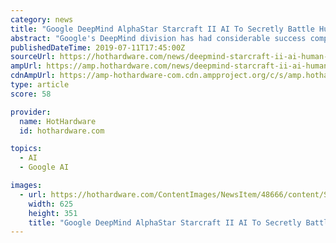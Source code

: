 ```yaml
---
category: news
title: "Google DeepMind AlphaStar Starcraft II AI To Secretly Battle Human Players In Public Ranked Matches"
abstract: "Google's DeepMind division has had considerable success competing against and crushing human competitors in Starcraft II. The DeepMind AlphaStar artificial intelligence (AI) trounced Grzegorz ..."
publishedDateTime: 2019-07-11T17:45:00Z
sourceUrl: https://hothardware.com/news/deepmind-starcraft-ii-ai-human-players-in-public-ranked-matches
ampUrl: https://amp.hothardware.com/news/deepmind-starcraft-ii-ai-human-players-in-public-ranked-matches
cdnAmpUrl: https://amp-hothardware-com.cdn.ampproject.org/c/s/amp.hothardware.com/news/deepmind-starcraft-ii-ai-human-players-in-public-ranked-matches
type: article
score: 58

provider:
  name: HotHardware
  id: hothardware.com

topics:
  - AI
  - Google AI

images:
  - url: https://hothardware.com/ContentImages/NewsItem/48666/content/StarCraft_2_AlphaStar.jpg
    width: 625
    height: 351
    title: "Google DeepMind AlphaStar Starcraft II AI To Secretly Battle Human Players In Public Ranked Matches"
---
```

